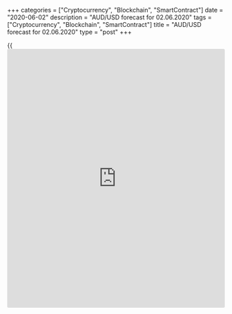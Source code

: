 +++
categories = ["Cryptocurrency", "Blockchain", "SmartContract"]
date = "2020-06-02"
description = "AUD/USD forecast for 02.06.2020"
tags = ["Cryptocurrency", "Blockchain", "SmartContract"]
title = "AUD/USD forecast for 02.06.2020"
type = "post"
+++

{{<iframe id="large-banner" src="https://www.bounty.group/#slide=7.0" width="100%" height="600" scrolling="no" style="border: 0px solid rgb(216, 221, 230); border-radius: 3px;">}}

June 2, 2020

June 2, 2020

Aussie works wondersDmitri Demidenko

## In March, no one could believe that the AUD/USD would be 24% up over
2.5 months

Australia, unlike other countries, averted recession 12 years ago. If it
doesn’t slide into a recession in 2020, it will be a miracle. The
chance, however, is small. According to Bloomberg forecasts, Australia’s
GDP contracted by 0.3% Q-o-Q in the January-March period. However, there
is a small chance that the Australian economy will avoid recession due
to the improvements in exports. Most analysts were sure that the
Australian economy will face a deep downturn in the April-June period.
However, a technical recession means the GDP contraction over the two
successive quarters. Do miracles happen in Forex?

However, if Australia doesn’t avoid a recession, its quick rebound will
support the [AUD/USD][1] bulls. In one of [previous AUD analytical
articles][2], I noted that the lockdown in Australia is not so strict as
in the USA and Europe, which leaves the hope for the V-shaped recovery
of Australia’s GDP suggesting the relevance of the AUD purchases. The
RBA meeting in June becomes further evidence that the [policy](https://www.fintechee.com/policy/) is correct.
According to Phillip Lowe, the depth of the downturn will be less than
it earlier expected. First, many companies are opening earlier than it
was planned. Second, the negative fallout is managed by the fiscal and
monetary stimulus.

The Reserve Bank of Australia left rates at 0.25% and confirmed its
pursuit of the yield curve control is correct. RBP was buying bonds for
just two days. The RBA measures have been enough to calm down the
financial markets. The important domestic drivers for the [AUD/USD][1]
rally are the fact that [investor](https://www.fintechee.com/tutorial-for-forex-trading/investor-mode/)s do not expect the RBA monetary easing
and the GBP drop is less deep than it was earlier expected.

Among the foreign growth drivers for the Aussie is the price growth for
the S&P 500 and iron ore, as well as the hopes for a soon recovery of
China’s economy. China’s manufacturing PMI has been above 50 for already
several months, which signals economic expansion. Nonetheless, Australia
faces the problem of weak foreign demand, which results in a drop in
export orders.

 **Dynamics of AUD/USD and S &P 500**

![LiteForex: AUD/USD forecast for 02.06.2020][3]

 _Source: Trading Economics._

In the [forecast offered in April][4], I bet on the AUD purchases
following the investment idea that China’s economy should recover
quicker than the US and euro area. This factor has been partially priced
in the [AUD/USD][1]. Besides, if the Australia-China trade relations
deteriorate and the US-China trade war is escalated, the AUD can well
start a correction down.

Because Australia was going to investigate COVID-19 laboratory origin,
the Chinese media called Australia “a giant kangaroo that serves as a
dog to the US” or “chewing gum stuck on the sole of China's shoes”.
Furthermore, there are talks that China is willing to halt buying US
farm products due to Washington’s sanctions. The [first target][4] for
the [AUD/USD][1] longs at 0.675 has already been reached. The second
target can be now raised from 0.69 to 0.72, it is now relevant to buy
the AUD/USD on the corrections down. It is now the right time to take
part in the [LiteForex contest][5] with excellent prizes.

* * *

P.S. Did you like my article? Share it in social networks: it will be
the best “thank you" :)

Ask me questions and comment below. I’ll be glad to answer your
questions and give necessary explanations.

 **Useful links:**

  * I recommend trying to trade with a reliable broker [here][6]. The system allows you to trade by yourself or copy successful traders from all across the globe.
  * Use my promo-code BLOG for getting deposit bonus 50% on LiteForex platform. Just enter this code in the appropriate field while [depositing][7] your trading account.
  * Telegram channel with high-quality analytics, Forex reviews, training articles, and other useful things for traders <t.me/liteforex>

## Price chart of AUDUSD in real time mode

![Aussie works wonders][8]

The content of this article reflects the author’s opinion and does not
necessarily reflect the official position of LiteForex. The material
published on this page is provided for informational purposes only and
should not be considered as the provision of investment advice for the
purposes of Directive 2004/39/EC.

Rate this article:

{{value}}

( {{count}} {{title}} )

   1. my.liteforex.com/trading/chart?symbol=AUDUSD&returnUrl=true
   2. www.liteforex.com/blog/analysts-opinions/forex-is-exiting-lockdown/
   3. cdn.liteforex.com/cache/uploads/blog_post/fundamental_analysis/audusd-spx-02-06-20.jpg?w=30&s=89c1e566b264eaea02c7a0b7e666234a
   4. www.liteforex.com/blog/analysts-opinions/will-the-aussie-get-the-better-of-bears/
   5. www.liteforex.com/contests/dream-draw/
   6. my.liteforex.com/?category=analysts-opinions&slug=aussie-works-wonders&openPopup=%2Fregistration%2Fpopup&utm_source=blog&utm_medium=article&utm_campaign=bonus
   7. my.liteforex.com/deposit/?category=analysts-opinions&slug=aussie-works-wonders&promo_code=BLOG&utm_source=blog&utm_medium=article&utm_campaign=bonus
   8. cdn.liteforex.com/cache/uploads/blog_post/fundamental_analysis/liteforex-blog-audusd-02-06-20.jpg?q=75&w=1000&s=8f31cb6588d1c620fa91c573ac3378b8